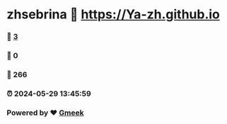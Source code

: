 # zhsebrina :link: https://Ya-zh.github.io 
### :page_facing_up: [3](https://Ya-zh.github.io/tag.html) 
### :speech_balloon: 0 
### :hibiscus: 266 
### :alarm_clock: 2024-05-29 13:45:59 
### Powered by :heart: [Gmeek](https://github.com/Meekdai/Gmeek)

